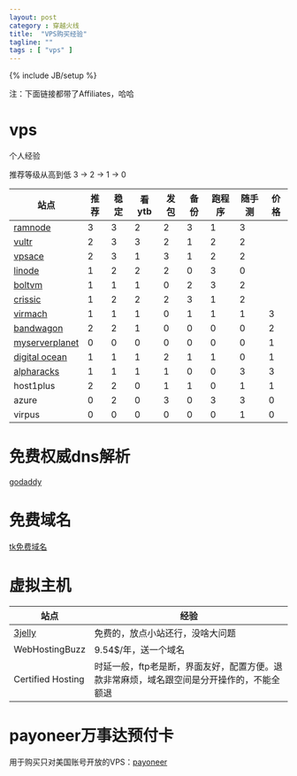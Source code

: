 ```yaml
---
layout: post
category : 穿越火线
title:  "VPS购买经验"
tagline: ""
tags : [ "vps" ] 
---
```

{% include JB/setup %}

注：下面链接都带了Affiliates，哈哈

# vps 

个人经验

推荐等级从高到低 3 -> 2 -> 1 -> 0

| 站点 |  推荐 | 稳定 | 看ytb | 发包 | 备份 | 跑程序 | 随手测 | 价格 |
| ---- |  ---- | ---- | ----- | ---- | ---- | ------ | ------ | ---- |
| [ramnode](https://clientarea.ramnode.com/aff.php?aff=2637) | 3 | 3 | 2 | 2 | 3 | 1 | 3 |
| [vultr](http://www.vultr.com/?ref=6862623) | 2 | 3 | 3 | 2 | 1 | 2 | 2 |
| [vpsace](https://vpsace.com/clients/aff.php?aff=133) | 2 | 3 | 1 | 3 | 1 | 2 | 2 |
| [linode](https://www.linode.com/?r=adf3f3f38c8704d83ef97f7117c0326aac903595) | 1 | 2 | 2 | 2 | 0 | 3 | 0 |
| [boltvm](https://boltvm.com/billing/aff.php?aff=008) | 1 | 1 | 1 | 0 | 2 | 3 | 2 |
| [crissic](https://my.crissic.net/aff.php?aff=648) | 1 | 2 | 2 | 2 | 3 | 1 | 2 |
| [virmach](https://virmach.com/manage/aff.php?aff=235) | 1 | 1 | 1 | 0 | 1 | 1 | 1 | 3 |
| [bandwagon](https://bandwagonhost.com/aff.php?aff=1132) | 2 | 2 | 1 | 0 | 0 | 0 | 0 | 2 |
| [myserverplanet](https://www.myserverplanet.com/aff.php?aff=053) | 0 | 0 | 0 | 0 | 0 | 0 | 0 | 1 |
| [digital ocean](https://www.digitalocean.com/?refcode=8e2e9a21c6dd) | 1 | 1 | 1 | 2 | 1 | 1 | 0 | 1 |
| [alpharacks](https://www.alpharacks.com/myrack/aff.php?aff=294) | 1 | 1 | 1 | 1 | 0 | 0 | 3 | 3 |
| host1plus | 2 | 2 | 0 | 1 | 1 | 0 | 1 | 1 |
| azure | 0 | 2 | 0 | 3 | 0 | 3 | 3 | 0 |
| virpus | 0 | 0 | 0 | 0 | 0 | 0 | 1 | 0 |
 
# 免费权威dns解析

[godaddy](https://godaddy.com/)

# 免费域名

[tk免费域名](http://dot.tk/)

# 虚拟主机

| 站点 | 经验 |
| ---- | ---- |
| [3jelly](http://api.3jelly.com/redir/8278242) | 免费的，放点小站还行，没啥大问题
| WebHostingBuzz | 9.54$/年，送一个域名 | 时延还行，界面较差，默认配置操作无法成功绑定外部域名。退款非常简单迅速
| Certified Hosting | 时延一般，ftp老是断，界面友好，配置方便。退款非常麻烦，域名跟空间是分开操作的，不能全额退

# payoneer万事达预付卡

用于购买只对美国账号开放的VPS：[payoneer](http://share.payoneer-affiliates.com/v2/share/6088888692210094166)
